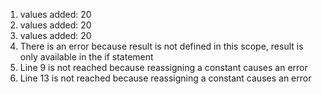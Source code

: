1. values added:  20
2. values added:  20
3. values added:  20
4. There is an error because result is not defined in this scope, result is only available in the if statement
5. Line 9 is not reached because reassigning a constant causes an error
6. Line 13 is not reached because reassigning a constant causes an error
   
